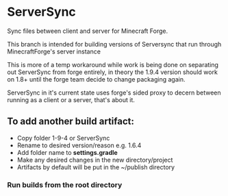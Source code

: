 # ServerSync
Sync files between client and server for Minecraft Forge. 

This branch is intended for building versions of Serversync that run through 
MinecraftForge's 
server instance

This is more of a temp workaround while work is being done on separating out ServerSync from forge entirely, in theory the 1.9.4 version should work 
on 1.8+ until the forge team decide to change packaging again.

ServerSync in it's current state uses forge's sided proxy to decern between running as a client or a server, that's about it.

## To add another build artifact:
- Copy folder 1-9-4 or ServerSync
- Rename to desired version/reason e.g. 1.6.4
- Add folder name to __settings.gradle__
- Make any desired changes in the new directory/project
- Artifacts by default will be put in the ~/publish directory

### Run builds from the root directory

